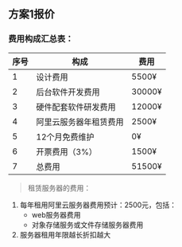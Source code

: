 ## 方案1报价


### 费用构成汇总表：

|  序号 |  构成 | 费用 |
|---|---|---|
|  1 |  设计费用 |  5500¥ |
|  2 |  后台软件开发费用 |  30000¥ |
|  3 |  硬件配套软件研发费用 | 12000¥  |
|  4 |  阿里云服务器年租赁费用 |  2500¥ |
|  5 |  12个月免费维护 |  0¥ |
|  6 |  开票费用（3%） |  1500¥ |
|  7 |  总费用 |  51500¥ |

> 租赁服务器的费用：
1.	每年租用阿里云服务器费用预计：2500元，包括：
    - web服务器费用
    - 对象存储服务或文件存储服务器费用
2.	服务器租用年限越长折扣越大
